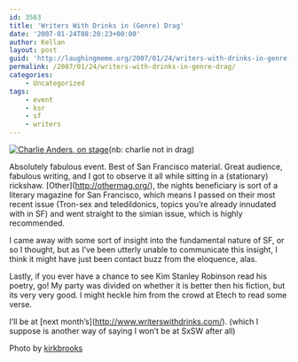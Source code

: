 ```yaml
---
id: 3563
title: 'Writers With Drinks in (Genre) Drag'
date: '2007-01-24T08:20:23+00:00'
author: Kellan
layout: post
guid: 'http://laughingmeme.org/2007/01/24/writers-with-drinks-in-genre-drag/'
permalink: /2007/01/24/writers-with-drinks-in-genre-drag/
categories:
    - Uncategorized
tags:
    - event
    - ksr
    - sf
    - writers
---
```


[![Charlie Anders, on stage](http://farm1.static.flickr.com/160/364925058_8fb291b6ee.jpg)](http://www.flickr.com/photos/kirkbrooks/364925058/ "Photo Sharing")(nb: charlie not in drag)

Absolutely fabulous event. Best of San Francisco material. Great audience, fabulous writing, and I got to observe it all while sitting in a (stationary) rickshaw. \[Other\](http://othermag.org/), the nights beneficiary is sort of a literary magazine for San Francisco, which means I passed on their most recent issue (Tron-sex and teledildonics, topics you’re already innudated with in SF) and went straight to the simian issue, which is highly recommended.

I came away with some sort of insight into the fundamental nature of SF, or so I thought, but as I’ve been utterly unable to communicate this insight, I think it might have just been contact buzz from the eloquence, alas.

Lastly, if you ever have a chance to see Kim Stanley Robinson read his poetry, go! My party was divided on whether it is better then his fiction, but its very very good. I might heckle him from the crowd at Etech to read some verse.

I’ll be at \[next month’s\](http://www.writerswithdrinks.com/). (which I suppose is another way of saying I won’t be at SxSW after all)

Photo by [kirkbrooks](http://www.flickr.com/photos/kirkbrooks/364925058/)